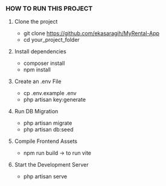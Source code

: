 ### HOW TO RUN THIS PROJECT

1. Clone the project

    - git clone https://github.com/ekasaragih/MyRental-App
    - cd your_project_folder

2. Install dependencies

    - composer install
    - npm install

3. Create an .env File

    - cp .env.example .env
    - php artisan key:generate

4. Run DB Migration

    - php artisan migrate
    - php artisan db:seed

5. Compile Frontend Assets

    - npm run build -> to run vite

6. Start the Development Server
    - php artisan serve
